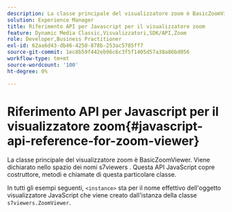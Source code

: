 ```yaml
---
description: La classe principale del visualizzatore zoom è BasicZoomViewer. Viene dichiarato nello spazio dei nomi s7viewers . Questa API JavaScript copre costruttore, metodi e chiamate di questa particolare classe.
solution: Experience Manager
title: Riferimento API per Javascript per il visualizzatore zoom
feature: Dynamic Media Classic,Visualizzatori,SDK/API,Zoom
role: Developer,Business Practitioner
exl-id: 62aa6d43-db46-4250-878b-253ac5785ff7
source-git-commit: 1ec8b59f442eb96c6c3f5f1405d57a38a86bd056
workflow-type: tm+mt
source-wordcount: '100'
ht-degree: 0%

---
```


# Riferimento API per Javascript per il visualizzatore zoom{#javascript-api-reference-for-zoom-viewer}

La classe principale del visualizzatore zoom è BasicZoomViewer. Viene dichiarato nello spazio dei nomi s7viewers . Questa API JavaScript copre costruttore, metodi e chiamate di questa particolare classe.

In tutti gli esempi seguenti, `<instance>` sta per il nome effettivo dell&#39;oggetto visualizzatore JavaScript che viene creato dall&#39;istanza della classe `s7viewers.ZoomViewer`.
